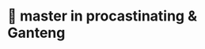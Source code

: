 # 👋 master in procastinating & Ganteng #
<!-- - 💞️ I’m looking to collaborate on ... -->
<!-- - 📫 How to reach me ... -->

<!---
maiing11/maiing11 is a ✨ special ✨ repository because its `README.md` (this file) appears on your GitHub profile.
You can click the Preview link to take a look at your changes.
--->
